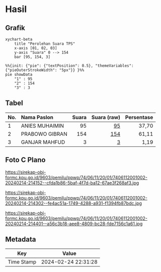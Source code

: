# Hasil

## Grafik

```mermaid
xychart-beta
    title "Perolehan Suara TPS"
    x-axis [01, 02, 03]
    y-axis "Suara" 0 --> 154
    bar [95, 154, 3]
```

```mermaid
%%{init: {"pie": {"textPosition": 0.5}, "themeVariables": {"pieOuterStrokeWidth": "5px"}} }%%
pie showData
    "1" : 95
    "2" : 154
    "3" : 3
```

## Tabel

| No. | Nama Paslon    | Suara | Suara (raw) | Persentase |
|:--- |:-------------- | -----:| -----------:| ----------:|
| 1   | ANIES MUHAIMIN | 95    | [95][p-1]   | 37,70      |
| 2   | PRABOWO GIBRAN | 154   | [154][p-2]  | 61,11      |
| 3   | GANJAR MAHFUD  | 3     | [3][p-3]    | 1,19       |


[p-1]: https://github.com/gigit-pemilu/pemilu-2024-74-sulawesi-tenggara/blob/main/pilpres/hitung-suara/sub/74-sulawesi-tenggara/sub/06-bombana/sub/11-poleang-selatan/sub/2001-batu-putih/sub/002-tps/sub/paslon-1.txt
[p-2]: https://github.com/gigit-pemilu/pemilu-2024-74-sulawesi-tenggara/blob/main/pilpres/hitung-suara/sub/74-sulawesi-tenggara/sub/06-bombana/sub/11-poleang-selatan/sub/2001-batu-putih/sub/002-tps/sub/paslon-2.txt
[p-3]: https://github.com/gigit-pemilu/pemilu-2024-74-sulawesi-tenggara/blob/main/pilpres/hitung-suara/sub/74-sulawesi-tenggara/sub/06-bombana/sub/11-poleang-selatan/sub/2001-batu-putih/sub/002-tps/sub/paslon-3.txt

## Foto C Plano

https://sirekap-obj-formc.kpu.go.id/9603/pemilu/ppwp/74/06/11/20/01/7406112001002-20240214-214152--cfda1b86-5baf-4f7d-ba12-67ae3f268af3.jpg

https://sirekap-obj-formc.kpu.go.id/9603/pemilu/ppwp/74/06/11/20/01/7406112001002-20240214-214302--fe4ac51a-1749-4288-a931-f1394fb87bdc.jpg

https://sirekap-obj-formc.kpu.go.id/9603/pemilu/ppwp/74/06/11/20/01/7406112001002-20240214-214401--a56c3b18-aee8-4809-bc28-fde7156c1a61.jpg


## Metadata

| Key        | Value               |
| ---------- | ------------------- |
| Time Stamp | 2024-02-24 22:31:28 |



